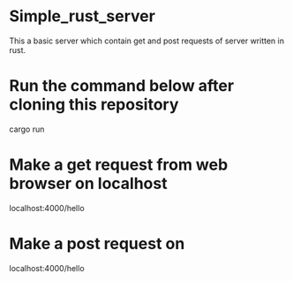 # Simple_rust_server
This a basic server which contain get and post requests of server written in rust.

# Run the command below after cloning this repository
cargo run

# Make a get request from web browser on localhost
localhost:4000/hello

# Make a post request on
localhost:4000/hello
